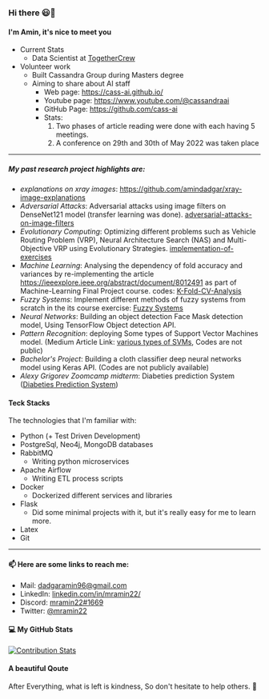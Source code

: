 ### Hi there 😃👋

<!--
**amindadgar/amindadgar** is a ✨ _special_ ✨ repository because its `README.md` (this file) appears on your GitHub profile.

Here are some ideas to get you started:

- 🔭 I’m currently working on ...
- 🌱 I’m currently learning ...
- 👯 I’m looking to collaborate on ...
- 🤔 I’m looking for help with ...
- 💬 Ask me about ...
- 📫 How to reach me: ...
- 😄 Pronouns: ...
- ⚡ Fun fact: ...
-->
#### I'm Amin, it's nice to meet you 
- Current Stats
  - Data Scientist at [TogetherCrew](https://togethercrew.com/)
- Volunteer work
  -  Built Cassandra Group during Masters degree
    - Aiming to share about AI staff
      - Web page: https://cass-ai.github.io/
      - Youtube page: https://www.youtube.com/@cassandraai
      - GitHub Page: https://github.com/cass-ai
      - Stats:
        1. Two phases of article reading were done with each having 5 meetings.
        2. A conference on 29th and 30th of May 2022 was taken place
***
##### My past research project highlights are:
- *explanations on xray images*: https://github.com/amindadgar/xray-image-explanations
- *Adversarial Attacks*: Adversarial attacks using image filters on DenseNet121 model (transfer learning was done). [adversarial-attacks-on-image-filters](https://github.com/amindadgar/adversarial-attacks-using-image-filters)
- *Evolutionary Computing*: Optimizing different problems such as Vehicle Routing Problem (VRP), Neural Architecture Search (NAS) and Multi-Objective VRP using Evolutionary Strategies. [implementation-of-exercises](https://github.com/amindadgar/Evolutionary-Computing)
- *Machine Learning*: Analysing the dependency of fold accuracy and variances by re-implementing the article https://ieeexplore.ieee.org/abstract/document/8012491 as part of Machine-Learning Final Project course. codes: [K-Fold-CV-Analysis](https://amindadgar.github.io/Dependency-Analysis-KFoldCrossValidation/)
- *Fuzzy Systems*: Implement different methods of fuzzy systems from scratch in the its course exercise: [Fuzzy Systems](https://github.com/amindadgar/Fuzzy-Systems)
- *Neural Networks*: Building an object detection Face Mask detection model, Using TensorFlow Object detection API.
- *Pattern Recognition*: deploying Some types of Support Vector Machines model. (Medium Article Link: [various types of SVMs](https://amindadgar.medium.com/various-types-of-support-vector-machines-in-machine-learning-3a09ca465850), Codes are not public)
- *Bachelor's Project*: Building a cloth classifier deep neural networks model using Keras API. (Codes are not publicly available)
- *Alexy Grigorev Zoomcamp midterm*: Diabeties prediction System ([Diabeties Prediction System](https://github.com/amindadgar/MLZoomcamp-MidTerm-Project)) 

#### Teck Stacks
The technologies that I'm familiar with:
- Python (+ Test Driven Development)
- PostgreSql, Neo4j, MongoDB databases
- RabbitMQ
  - Writing python microservices
- Apache Airflow
  - Writing ETL process scripts
- Docker
  - Dockerized different services and libraries
- Flask 
  - Did some minimal projects with it, but it's really easy for me to learn more.
- Latex
- Git


***
#### 📫 Here are some links to reach me:
- Mail: dadgaramin96@gmail.com <br>
- LinkedIn: [linkedin.com/in/mramin22/](https://www.linkedin.com/in/mramin22/) <br>
- Discord: [mramin22#1669](https://discordapp.com/users/mramin22#1669) <br>
- Twitter: [@mramin22](https://twitter.com/mramin22) <br>

<!--
#### 🖨 My social works
Somtimes I post the things I like on medium: [amindadgar.medium.com](https://amindadgar.medium.com/) <br>
Also I would like to share my learning staff with everybody, So you can find them in the telegram channel that I've created [t.me/mramin22_journal](https://t.me/mramin22_journal)
-->
<!-- #### 💻 My GitHub Stats -->
<!-- [![Anurag's github stats](https://github-readme-stats.vercel.app/api?username=amindadgar)](https://github.com/anuraghazra/github-readme-stats) -->
<!-- [![Top Langs](https://github-readme-stats.vercel.app/api/top-langs/?username=amindadgar&layout=compact)](https://github.com/anuraghazra/github-readme-stats) -->

#### 💻 My GitHub Stats
[![Contribution Stats](https://github-contribution-stats.vercel.app/api/?username=amindadgar)](https://github.com/LordDashMe/github-contribution-stats/)

#### A beautiful Qoute
After Everything, what is left is kindness, So don't hesitate to help others. :slightly_smiling_face:

